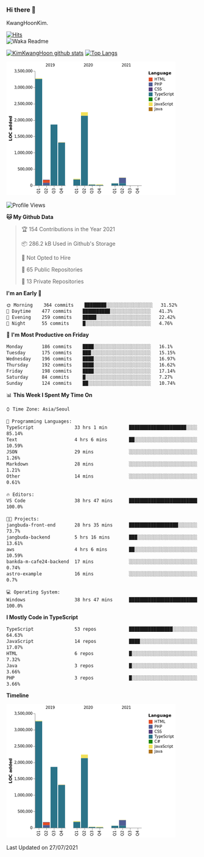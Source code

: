 ### Hi there 👋

KwangHoonKim.

[![Hits](https://hits.seeyoufarm.com/api/count/incr/badge.svg?url=https%3A%2F%2Fgithub.com%2Frhkdgns95)](https://hits.seeyoufarm.com)  
![Waka Readme](https://github.com/rhkdgns95/rhkdgns95/workflows/Waka%20Readme/badge.svg)

[![KimKwangHoon github stats](https://github-readme-stats.vercel.app/api?username=rhkdgns95&show_icons=true)](https://github.com/rhkdgns95/github-readme-stats)   [![Top Langs](https://github-readme-stats.vercel.app/api/top-langs/?username=rhkdgns95&layout=compact)](https://github.com/rhkdgns95/github-readme-stats)   


![Chart not found](https://raw.githubusercontent.com/rhkdgns95/rhkdgns95/master/charts/bar_graph.png) 



<!--START_SECTION:waka-->
![Profile Views](http://img.shields.io/badge/Profile%20Views-2-blue)

**🐱 My Github Data** 

> 🏆 154 Contributions in the Year 2021
 > 
> 📦 286.2 kB Used in Github's Storage 
 > 
> 🚫 Not Opted to Hire
 > 
> 📜 65 Public Repositories 
 > 
> 🔑 13 Private Repositories  
 > 
**I'm an Early 🐤** 

```text
🌞 Morning    364 commits    ████████░░░░░░░░░░░░░░░░░   31.52% 
🌆 Daytime    477 commits    ██████████░░░░░░░░░░░░░░░   41.3% 
🌃 Evening    259 commits    █████░░░░░░░░░░░░░░░░░░░░   22.42% 
🌙 Night      55 commits     █░░░░░░░░░░░░░░░░░░░░░░░░   4.76%

```
📅 **I'm Most Productive on Friday** 

```text
Monday       186 commits    ████░░░░░░░░░░░░░░░░░░░░░   16.1% 
Tuesday      175 commits    ███░░░░░░░░░░░░░░░░░░░░░░   15.15% 
Wednesday    196 commits    ████░░░░░░░░░░░░░░░░░░░░░   16.97% 
Thursday     192 commits    ████░░░░░░░░░░░░░░░░░░░░░   16.62% 
Friday       198 commits    ████░░░░░░░░░░░░░░░░░░░░░   17.14% 
Saturday     84 commits     █░░░░░░░░░░░░░░░░░░░░░░░░   7.27% 
Sunday       124 commits    ██░░░░░░░░░░░░░░░░░░░░░░░   10.74%

```


📊 **This Week I Spent My Time On** 

```text
⌚︎ Time Zone: Asia/Seoul

💬 Programming Languages: 
TypeScript               33 hrs 1 min        █████████████████████░░░░   85.14% 
Text                     4 hrs 6 mins        ██░░░░░░░░░░░░░░░░░░░░░░░   10.59% 
JSON                     29 mins             ░░░░░░░░░░░░░░░░░░░░░░░░░   1.26% 
Markdown                 28 mins             ░░░░░░░░░░░░░░░░░░░░░░░░░   1.21% 
Other                    14 mins             ░░░░░░░░░░░░░░░░░░░░░░░░░   0.61%

🔥 Editors: 
VS Code                  38 hrs 47 mins      █████████████████████████   100.0%

🐱‍💻 Projects: 
jangbuda-front-end       28 hrs 35 mins      ██████████████████░░░░░░░   73.7% 
jangbuda-backend         5 hrs 16 mins       ███░░░░░░░░░░░░░░░░░░░░░░   13.61% 
aws                      4 hrs 6 mins        ██░░░░░░░░░░░░░░░░░░░░░░░   10.59% 
bankda-m-cafe24-backend  17 mins             ░░░░░░░░░░░░░░░░░░░░░░░░░   0.74% 
astro-example            16 mins             ░░░░░░░░░░░░░░░░░░░░░░░░░   0.7%

💻 Operating System: 
Windows                  38 hrs 47 mins      █████████████████████████   100.0%

```

**I Mostly Code in TypeScript** 

```text
TypeScript               53 repos            ████████████████░░░░░░░░░   64.63% 
JavaScript               14 repos            ████░░░░░░░░░░░░░░░░░░░░░   17.07% 
HTML                     6 repos             █░░░░░░░░░░░░░░░░░░░░░░░░   7.32% 
Java                     3 repos             █░░░░░░░░░░░░░░░░░░░░░░░░   3.66% 
PHP                      3 repos             █░░░░░░░░░░░░░░░░░░░░░░░░   3.66%

```


**Timeline**

![Chart not found](https://raw.githubusercontent.com/rhkdgns95/rhkdgns95/master/charts/bar_graph.png) 


 Last Updated on 27/07/2021
<!--END_SECTION:waka-->
